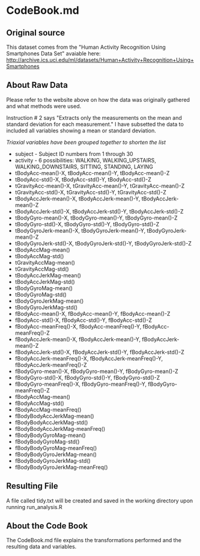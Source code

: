 CodeBook.md
===============
Original source
---------------
This dataset comes from the "Human Activity Recognition Using Smartphones Data Set" avaiable here: http://archive.ics.uci.edu/ml/datasets/Human+Activity+Recognition+Using+Smartphones

About Raw Data
---------------

Please refer to the website above on how the data was originally gathered and what methods were used.

Instruction # 2 says "Extracts only the measurements on the mean and standard deviation for each measurement."
I have subsetted the data to included all variables showing a mean or standard deviation.

_Triaxial variables have been grouped together to shorten the list_

* subject - Subject ID numbers from 1 through 30
* activity - 6 possibilities: WALKING, WALKING_UPSTAIRS, WALKING_DOWNSTAIRS, SITTING, STANDING, LAYING
* tBodyAcc-mean()-X, tBodyAcc-mean()-Y, tBodyAcc-mean()-Z
* tBodyAcc-std()-X, tBodyAcc-std()-Y, tBodyAcc-std()-Z
* tGravityAcc-mean()-X, tGravityAcc-mean()-Y, tGravityAcc-mean()-Z
* tGravityAcc-std()-X, tGravityAcc-std()-Y, tGravityAcc-std()-Z            
* tBodyAccJerk-mean()-X, tBodyAccJerk-mean()-Y, tBodyAccJerk-mean()-Z
* tBodyAccJerk-std()-X, tBodyAccJerk-std()-Y, tBodyAccJerk-std()-Z
* tBodyGyro-mean()-X, tBodyGyro-mean()-Y, tBodyGyro-mean()-Z
* tBodyGyro-std()-X, tBodyGyro-std()-Y, tBodyGyro-std()-Z              
* tBodyGyroJerk-mean()-X, tBodyGyroJerk-mean()-Y, tBodyGyroJerk-mean()-Z
* tBodyGyroJerk-std()-X, tBodyGyroJerk-std()-Y, tBodyGyroJerk-std()-Z
* tBodyAccMag-mean()
* tBodyAccMag-std()
* tGravityAccMag-mean()
* tGravityAccMag-std()
* tBodyAccJerkMag-mean()
* tBodyAccJerkMag-std()          
* tBodyGyroMag-mean()
* tBodyGyroMag-std()
* tBodyGyroJerkMag-mean()
* tBodyGyroJerkMag-std()         
* fBodyAcc-mean()-X, fBodyAcc-mean()-Y, fBodyAcc-mean()-Z
* fBodyAcc-std()-X, fBodyAcc-std()-Y, fBodyAcc-std()-Z
* fBodyAcc-meanFreq()-X, fBodyAcc-meanFreq()-Y, fBodyAcc-meanFreq()-Z
* fBodyAccJerk-mean()-X, fBodyAccJerk-mean()-Y, fBodyAccJerk-mean()-Z          
* fBodyAccJerk-std()-X, fBodyAccJerk-std()-Y, fBodyAccJerk-std()-Z
* fBodyAccJerk-meanFreq()-X, fBodyAccJerk-meanFreq()-Y, fBodyAccJerk-meanFreq()-Z
* fBodyGyro-mean()-X, fBodyGyro-mean()-Y, fBodyGyro-mean()-Z
* fBodyGyro-std()-X, fBodyGyro-std()-Y, fBodyGyro-std()-Z              
* fBodyGyro-meanFreq()-X, fBodyGyro-meanFreq()-Y, fBodyGyro-meanFreq()-Z
* fBodyAccMag-mean()            
* fBodyAccMag-std()
* fBodyAccMag-meanFreq()
* fBodyBodyAccJerkMag-mean()
* fBodyBodyAccJerkMag-std()      
* fBodyBodyAccJerkMag-meanFreq()
* fBodyBodyGyroMag-mean()
* fBodyBodyGyroMag-std()
* fBodyBodyGyroMag-meanFreq()    
* fBodyBodyGyroJerkMag-mean()
* fBodyBodyGyroJerkMag-std()
* fBodyBodyGyroJerkMag-meanFreq()


Resulting File
---------------
A file called tidy.txt will be created and saved in the working directory upon running run_analysis.R

About the Code Book
-------------------
The CodeBook.md file explains the transformations performed and the resulting data and variables.